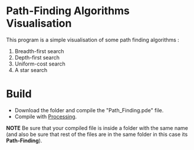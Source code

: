 # Path-Finding Algorithms Visualisation
This program is a simple visualisation of some path finding algorithms :
1. Breadth-first search
2. Depth-first search
3. Uniform-cost search
4. A star search

# Build
- Download the folder and compile the "Path_Finding.pde" file.
- Compile with [Processing](https://processing.org).

**NOTE** Be sure that your compiled file is inside a folder with the same name (and also be sure that rest of the files are in the same folder in this case its **Path-Finding**).
